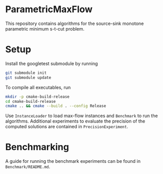 # ParametricMaxFlow
This repository contains algorithms for the source-sink monotone parametric minimum s-t-cut problem.

# Setup
Install the googletest submodule by running
```bash
git submodule init
git submodule update
```
To compile all executables, run
```bash
mkdir -p cmake-build-release
cd cmake-build-release
cmake .. && cmake --build . --config Release
```

Use ```InstanceLoader``` to load max-flow instances and ```Benchmark``` to run the algorithms. Additional experiments to evaluate the precision of the computed solutions are contained in ```PrecisionExperiment```.

# Benchmarking
A guide for running the benchmark experiments can be found in `Benchmark/README.md`.